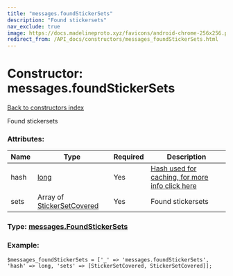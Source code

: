 ```yaml
---
title: "messages.foundStickerSets"
description: "Found stickersets"
nav_exclude: true
image: https://docs.madelineproto.xyz/favicons/android-chrome-256x256.png
redirect_from: /API_docs/constructors/messages_foundStickerSets.html
---
```

# Constructor: messages.foundStickerSets  
[Back to constructors index](/API_docs/constructors/index.html)



Found stickersets

### Attributes:

| Name     |    Type       | Required | Description |
|----------|---------------|----------|-------------|
|hash|[long](/API_docs/types/long.html) | Yes|[Hash used for caching, for more info click here](https://core.telegram.org/api/offsets#hash-generation)|
|sets|Array of [StickerSetCovered](/API_docs/types/StickerSetCovered.html) | Yes|Found stickersets|



### Type: [messages.FoundStickerSets](/API_docs/types/messages.FoundStickerSets.html)


### Example:

```
$messages_foundStickerSets = ['_' => 'messages.foundStickerSets', 'hash' => long, 'sets' => [StickerSetCovered, StickerSetCovered]];
```  
